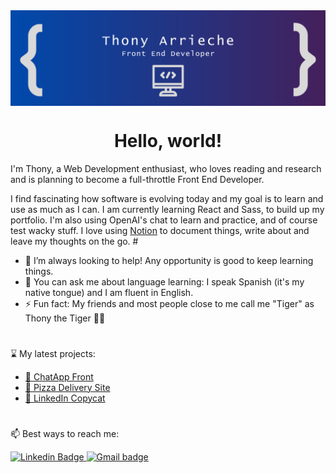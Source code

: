 <!--
**thony-arrieche/Thony-Arrieche** is a ✨ _special_ ✨ repository because its `README.md` (this file) appears on your GitHub profile.
-->

<img src="header.png" align="center"/> 

<h1 align="center">Hello, world!</h1>

<p>I'm Thony, a Web Development enthusiast, who loves reading and research and is planning to become a full-throttle Front End Developer.</p>

<p>I find fascinating how software is evolving today and my goal is to learn and use as much as I can. I am currently learning React and Sass, to build up my portfolio. I'm also using OpenAI's chat to learn and practice, and of course test wacky stuff. I love using <a href="https://meadow-share-aed.notion.site/Team-Space-Home-d6dacefcfbb64026aa5111d4c45ff53a" target="_blank">Notion</a> to document things, write about and leave my thoughts on the go.</>
#
<ul>
  <li>🤝 I’m always looking to help! Any opportunity is good to keep learning things.</li>
  <li>📣 You can ask me about language learning: I speak Spanish (it's my native tongue) and I am fluent in English.</li>
  <li>⚡ Fun fact: My friends and most people close to me call me "Tiger" as Thony the Tiger 🐯🥣</li>
</ul>

#
⌛ My latest projects:
- [💬 ChatApp Front](https://github.com/thony-arrieche/chat-app-front)
- [🍕 Pizza Delivery Site](https://github.com/thony-arrieche/pizza-delivery-website)
- [💼 LinkedIn Copycat](https://thony-arrieche.github.io/linkedin-copycat/)

#
📫 Best ways to reach me:
  <div id="social-badges">
    <a href="https://www.linkedin.com/in/thony-arrieche/" target="_blank">
      <img src="https://img.shields.io/badge/linkedin-blue?style=for-the-badge&logo=linkedin&logoColor=white" alt="Linkedin Badge" />
    </a>
    <a href="mailto:thonyarrieche77@gmail.com">
      <img src="https://img.shields.io/badge/Gmail-white?style=for-the-badge&logo=Gmail&logoColor=red" alt="Gmail badge" />
    </a>
  </div>

#
<!-- these are generated thanks to this repo https://github.com/anuraghazra/github-readme-stats 
📊 My Stats: <br />
  [![Top Langs](https://github-readme-stats.vercel.app/api/top-langs/?username=thony-arrieche&theme=tokyonight)](https://github.com/thony-arrieche/github-readme-stats)
  ![Thony's GitHub stats](https://github-readme-stats.vercel.app/api?username=thony-arrieche&show_icons=true&theme=tokyonight)
-->
